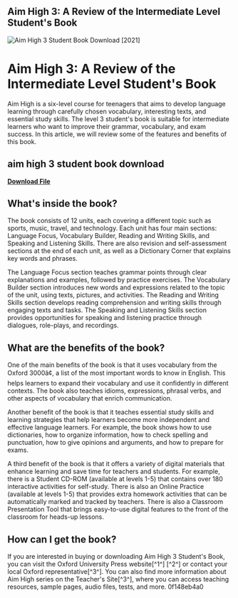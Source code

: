 ## Aim High 3: A Review of the Intermediate Level Student's Book

 
![Aim High 3 Student Book Download \[2021\]](https://www.faa.gov/themes/custom/dot_cms/images/assets/icon-dot-gov.svg)

 
# Aim High 3: A Review of the Intermediate Level Student's Book
 
Aim High is a six-level course for teenagers that aims to develop language learning through carefully chosen vocabulary, interesting texts, and essential study skills. The level 3 student's book is suitable for intermediate learners who want to improve their grammar, vocabulary, and exam success. In this article, we will review some of the features and benefits of this book.
 
## aim high 3 student book download


[**Download File**](https://www.google.com/url?q=https%3A%2F%2Fgeags.com%2F2tKElQ&sa=D&sntz=1&usg=AOvVaw2aX-ehM4pIbj_aEiG4RbM5)

 
## What's inside the book?
 
The book consists of 12 units, each covering a different topic such as sports, music, travel, and technology. Each unit has four main sections: Language Focus, Vocabulary Builder, Reading and Writing Skills, and Speaking and Listening Skills. There are also revision and self-assessment sections at the end of each unit, as well as a Dictionary Corner that explains key words and phrases.
 
The Language Focus section teaches grammar points through clear explanations and examples, followed by practice exercises. The Vocabulary Builder section introduces new words and expressions related to the topic of the unit, using texts, pictures, and activities. The Reading and Writing Skills section develops reading comprehension and writing skills through engaging texts and tasks. The Speaking and Listening Skills section provides opportunities for speaking and listening practice through dialogues, role-plays, and recordings.
 
## What are the benefits of the book?
 
One of the main benefits of the book is that it uses vocabulary from the Oxford 3000â¢, a list of the most important words to know in English. This helps learners to expand their vocabulary and use it confidently in different contexts. The book also teaches idioms, expressions, phrasal verbs, and other aspects of vocabulary that enrich communication.
 
Another benefit of the book is that it teaches essential study skills and learning strategies that help learners become more independent and effective language learners. For example, the book shows how to use dictionaries, how to organize information, how to check spelling and punctuation, how to give opinions and arguments, and how to prepare for exams.
 
A third benefit of the book is that it offers a variety of digital materials that enhance learning and save time for teachers and students. For example, there is a Student CD-ROM (available at levels 1-5) that contains over 180 interactive activities for self-study. There is also an Online Practice (available at levels 1-5) that provides extra homework activities that can be automatically marked and tracked by teachers. There is also a Classroom Presentation Tool that brings easy-to-use digital features to the front of the classroom for heads-up lessons.
 
## How can I get the book?
 
If you are interested in buying or downloading Aim High 3 Student's Book, you can visit the Oxford University Press website[^1^] [^2^] or contact your local Oxford representative[^3^]. You can also find more information about Aim High series on the Teacher's Site[^3^], where you can access teaching resources, sample pages, audio files, tests, and more.
 0f148eb4a0
